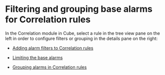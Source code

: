 # Filtering and grouping base alarms for Correlation rules

In the Correlation module in Cube, select a rule in the tree view pane on the left in order to configure filters or grouping in the details pane on the right:

- [Adding alarm filters to Correlation rules](Adding_alarm_filters_to_Correlation_rules.md)

- [Limiting the base alarms](Limiting_the_base_alarms.md)

- [Grouping alarms in Correlation rules](Grouping_alarms_in_Correlation_rules.md)
